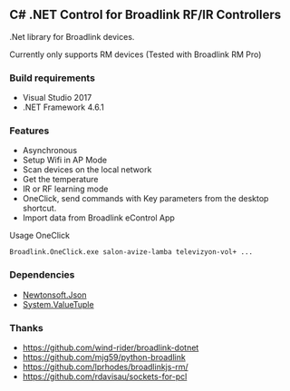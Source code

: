 ## C# .NET Control for Broadlink RF/IR Controllers

.Net library for Broadlink devices.

Currently only supports RM devices (Tested with Broadlink RM Pro)

### Build requirements
 * Visual Studio 2017
 * .NET Framework 4.6.1

### Features
 * Asynchronous
 * Setup Wifi in AP Mode
 * Scan devices on the local network
 * Get the temperature
 * IR or RF learning mode
 * OneClick, send commands with Key parameters from the desktop shortcut.
 * Import data from Broadlink eControl App

Usage OneClick
```
Broadlink.OneClick.exe salon-avize-lamba televizyon-vol+ ...
```
### Dependencies
 * [Newtonsoft.Json](https://www.nuget.org/packages/Newtonsoft.Json)
 * [System.ValueTuple](https://www.nuget.org/packages/System.ValueTuple)

### Thanks
 * https://github.com/wind-rider/broadlink-dotnet
 * https://github.com/mjg59/python-broadlink
 * https://github.com/lprhodes/broadlinkjs-rm/
 * https://github.com/rdavisau/sockets-for-pcl